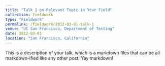```yaml
---
title: "Talk 1 on Relevant Topic in Your Field"
collection: fieldwork
type: "Fieldwork"
permalink: /fieldwork/2012-03-01-talk-1
venue: "UC San Francisco, Department of Testing"
date: 2012-03-01
location: "San Francisco, California"
---
```


This is a description of your talk, which is a markdown files that can be all markdown-ified like any other post. Yay markdown!
